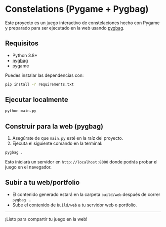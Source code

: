 # Constelations (Pygame + Pygbag)

Este proyecto es un juego interactivo de constelaciones hecho con Pygame y preparado para ser ejecutado en la web usando [pygbag](https://github.com/pygame-web/pygbag).

## Requisitos

- Python 3.8+
- [pygbag](https://github.com/pygame-web/pygbag)
- pygame

Puedes instalar las dependencias con:

```bash
pip install -r requirements.txt
```

## Ejecutar localmente

```bash
python main.py
```

## Construir para la web (pygbag)

1. Asegúrate de que `main.py` esté en la raíz del proyecto.
2. Ejecuta el siguiente comando en la terminal:

```bash
pygbag .
```

Esto iniciará un servidor en `http://localhost:8000` donde podrás probar el juego en el navegador.

## Subir a tu web/portfolio

- El contenido generado estará en la carpeta `build/web` después de correr `pygbag .`.
- Sube el contenido de `build/web` a tu servidor web o portfolio.

---

¡Listo para compartir tu juego en la web! 